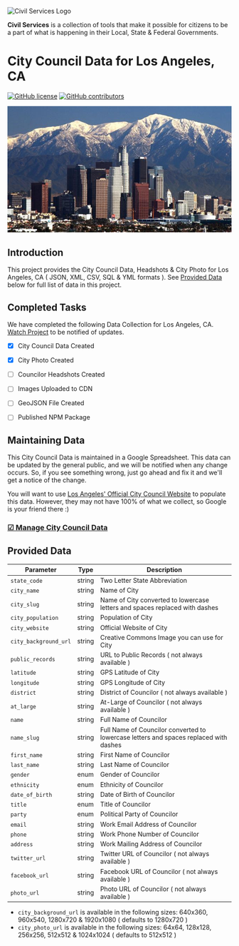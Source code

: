 ![Civil Services Logo](https://raw.githubusercontent.com/CivilServiceUSA/api/master/docs/img/logo.png "Civil Services Logo")

__Civil Services__ is a collection of tools that make it possible for citizens to be a part of what is happening in their Local, State & Federal Governments.

City Council Data for Los Angeles, CA
===

[![GitHub license](https://img.shields.io/badge/license-MIT-blue.svg?style=flat)](https://raw.githubusercontent.com/CivilServiceUSA/city-council-ca-los-angeles/master/LICENSE)  [![GitHub contributors](https://img.shields.io/github/contributors/CivilServiceUSA/city-council-ca-los-angeles.svg)](https://github.com/CivilServiceUSA/city-council-ca-los-angeles/graphs/contributors)

![Los Angeles, CA](city-council/images/backgrounds/640x360/city.jpg "Los Angeles, CA")


Introduction
---

This project provides the City Council Data, Headshots & City Photo for Los Angeles, CA ( JSON, XML, CSV, SQL & YML formats ).  See [Provided Data](#provided-data) below for full list of data in this project.


Completed Tasks
---

We have completed the following Data Collection for Los Angeles, CA. [Watch Project](https://github.com/CivilServiceUSA/city-council-ca-los-angeles/subscription) to be notified of updates.

- [X] City Council Data Created
- [X] City Photo Created
- [ ] Councilor Headshots Created
- [ ] Images Uploaded to CDN
- [ ] GeoJSON File Created
- [ ] Published NPM Package


Maintaining Data
---

This City Council Data is maintained in a Google Spreadsheet.  This data can be updated by the general public, and we will be notified when any change occurs.  So, if you see something wrong, just go ahead and fix it and we'll get a notice of the change.

You will want to use [Los Angeles' Official City Council Website](https://www.lacity.org/your-government/elected-officials/city-council/council-directory) to populate this data. However, they may not have 100% of what we collect, so Google is your friend there :)

### [☑ Manage City Council Data](http://bit.ly/city-council-ca-los-angeles)


Provided Data
---

Parameter             | Type   | Description
----------------------|--------|----------------
`state_code`          | string | Two Letter State Abbreviation
`city_name`           | string | Name of City
`city_slug`           | string | Name of City converted to lowercase letters and spaces replaced with dashes
`city_population`     | string | Population of City
`city_website`        | string | Official Website of City
`city_background_url` | string | Creative Commons Image you can use for City
`public_records`      | string | URL to Public Records ( not always available )
`latitude`            | string | GPS Latitude of City
`longitude`           | string | GPS Longitude of City
`district`            | string | District of Councilor ( not always available )
`at_large`            | string | At-Large of Councilor ( not always available )
`name`                | string | Full Name of Councilor
`name_slug`           | string | Full Name of Councilor converted to lowercase letters and spaces replaced with dashes
`first_name`          | string | First Name of Councilor
`last_name`           | string | Last Name of Councilor
`gender`              | enum   | Gender of Councilor
`ethnicity`           | enum   | Ethnicity of Councilor
`date_of_birth`       | string | Date of Birth of Councilor
`title`               | enum   | Title of Councilor
`party`               | enum   | Political Party of Councilor
`email`               | string | Work Email Address of Councilor
`phone`               | string | Work Phone Number of Councilor
`address`             | string | Work Mailing Address of Councilor
`twitter_url`         | string | Twitter URL of Councilor ( not always available )
`facebook_url`        | string | Facebook URL of Councilor ( not always available )
`photo_url`           | string | Photo URL of Councilor ( not always available )

* `city_background_url` is available in the following sizes: 640x360, 960x540, 1280x720 & 1920x1080 ( defaults to 1280x720 )
* `city_photo_url` is available in the following sizes: 64x64, 128x128, 256x256, 512x512 & 1024x1024 ( defaults to 512x512 )

